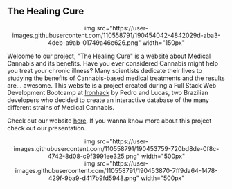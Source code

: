 ## The Healing Cure
<div align="center">
img src="https://user-images.githubusercontent.com/110558791/190454042-4842029d-aba3-4deb-a9ab-01749a46c626.png" width="150px"
</div>

Welcome to our project, "The Healing Cure" is a website about Medical Cannabis and its benefits.
Have you ever considered Cannabis might help you treat your chronic illness? Many scientists dedicate their lives to studying the benefits of Cannabis-based medical treatments and the results are... awesome. This website is a project created during a Full Stack Web Development Bootcamp at  [Ironhack](https://www.ironhack.com/) by Pedro and Lucas, two Brazilian developers who decided to create an interactive database of the many different strains of Medical Cannabis.  

Check out our website [here](https://thehealingcure.netlify.app).
If you wanna know more about this project check out our presentation.

<div align="center">
img src="https://user-images.githubusercontent.com/110558791/190453759-720bd8de-0f8c-4742-8d08-c9f3991ee325.png" width="500px"
</div>

<div align="center">
img src="https://user-images.githubusercontent.com/110558791/190453870-7ff9da64-1478-429f-9ba9-d417b9fd5948.png" width="500px"
</div>
